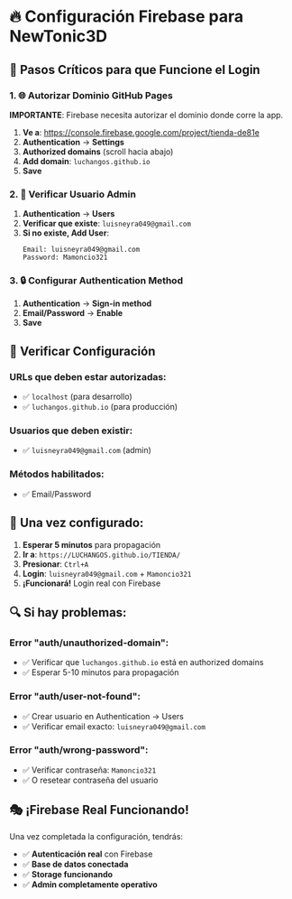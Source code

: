 # 🔥 Configuración Firebase para NewTonic3D

## 🎯 Pasos Críticos para que Funcione el Login

### 1. 🌐 Autorizar Dominio GitHub Pages

**IMPORTANTE**: Firebase necesita autorizar el dominio donde corre la app.

1. **Ve a**: https://console.firebase.google.com/project/tienda-de81e
2. **Authentication** → **Settings**
3. **Authorized domains** (scroll hacia abajo)
4. **Add domain**: `luchangos.github.io`
5. **Save**

### 2. 👤 Verificar Usuario Admin

1. **Authentication** → **Users**
2. **Verificar que existe**: `luisneyra049@gmail.com`
3. **Si no existe, Add User**:
   ```
   Email: luisneyra049@gmail.com
   Password: Mamoncio321
   ```

### 3. 🔒 Configurar Authentication Method

1. **Authentication** → **Sign-in method**
2. **Email/Password** → **Enable**
3. **Save**

## 🧪 Verificar Configuración

### URLs que deben estar autorizadas:
- ✅ `localhost` (para desarrollo)
- ✅ `luchangos.github.io` (para producción)

### Usuarios que deben existir:
- ✅ `luisneyra049@gmail.com` (admin)

### Métodos habilitados:
- ✅ Email/Password

## 🚀 Una vez configurado:

1. **Esperar 5 minutos** para propagación
2. **Ir a**: `https://LUCHANGOS.github.io/TIENDA/`
3. **Presionar**: `Ctrl+A`
4. **Login**: `luisneyra049@gmail.com` + `Mamoncio321`
5. **¡Funcionará!** Login real con Firebase

## 🔍 Si hay problemas:

### Error "auth/unauthorized-domain":
- ✅ Verificar que `luchangos.github.io` está en authorized domains
- ✅ Esperar 5-10 minutos para propagación

### Error "auth/user-not-found":
- ✅ Crear usuario en Authentication → Users
- ✅ Verificar email exacto: `luisneyra049@gmail.com`

### Error "auth/wrong-password":
- ✅ Verificar contraseña: `Mamoncio321`
- ✅ O resetear contraseña del usuario

## 🎭 ¡Firebase Real Funcionando!

Una vez completada la configuración, tendrás:
- ✅ **Autenticación real** con Firebase
- ✅ **Base de datos conectada**
- ✅ **Storage funcionando**
- ✅ **Admin completamente operativo**
